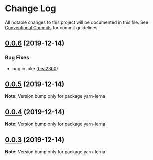 # Change Log

All notable changes to this project will be documented in this file.
See [Conventional Commits](https://conventionalcommits.org) for commit guidelines.

## [0.0.6](https://samradical/samradical/mono-repo-test/compare/v0.0.5...v0.0.6) (2019-12-14)


### Bug Fixes

* bug in joke ([bea23b0](https://samradical/samradical/mono-repo-test/commits/bea23b0d86687e704b24d1777201598df5dd5966))





## [0.0.5](https://samradical/samradical/mono-repo-test/compare/v0.0.4...v0.0.5) (2019-12-14)

**Note:** Version bump only for package yarn-lerna





## [0.0.4](https://samradical/samradical/mono-repo-test/compare/v0.0.3...v0.0.4) (2019-12-14)

**Note:** Version bump only for package yarn-lerna





## [0.0.3](https://samradical/samradical/mono-repo-test/compare/v0.0.2...v0.0.3) (2019-12-14)

**Note:** Version bump only for package yarn-lerna
